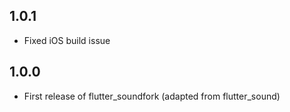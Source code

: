## 1.0.1

* Fixed iOS build issue

## 1.0.0

* First release of flutter_soundfork (adapted from flutter_sound)
